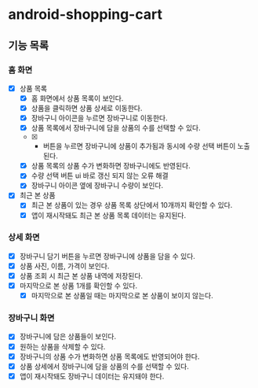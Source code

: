 # android-shopping-cart

## 기능 목록
### 홈 화면 
- [x] 상품 목록
  - [x] 홈 화면에서 상품 목록이 보인다.
  - [x] 상품을 클릭하면 상품 상세로 이동한다.
  - [x] 장바구니 아이콘을 누르면 장바구니로 이동한다.
  - [x] 상품 목록에서 장바구니에 담을 상품의 수를 선택할 수 있다.
  - [x] + 버튼을 누르면 장바구니에 상품이 추가됨과 동시에 수량 선택 버튼이 노출된다.
  - [x] 상품 목록의 상품 수가 변화하면 장바구니에도 반영된다.
  - [x] 수량 선택 버튼 ui 바로 갱신 되지 않는 오류 해결
  - [x] 장바구니 아이콘 옆에 장바구니 수량이 보인다.
- [x] 최근 본 상품
  - [x] 최근 본 상품이 있는 경우 상품 목록 상단에서 10개까지 확인할 수 있다.
  - [x] 앱이 재시작돼도 최근 본 상품 목록 데이터는 유지된다.

### 상세 화면
  - [x] 장바구니 담기 버튼을 누르면 장바구니에 상품을 담을 수 있다.
  - [x] 상품 사진, 이름, 가격이 보인다.
  - [x] 상품 조회 시 최근 본 상품 내역에 저장된다.
  - [x] 마지막으로 본 상품 1개를 확인할 수 있다.
    - [x] 마지막으로 본 상품일 때는 마지막으로 본 상품이 보이지 않는다.

### 장바구니 화면
  - [x] 장바구니에 담은 상품들이 보인다.
  - [x] 원하는 상품을 삭제할 수 있다.
  - [x] 장바구니의 상품 수가 변화하면 상품 목록에도 반영되어야 한다.
  - [x] 상품 상세에서 장바구니에 담을 상품의 수를 선택할 수 있다.
  - [x] 앱이 재시작돼도 장바구니 데이터는 유지돼야 한다.
